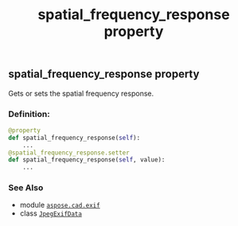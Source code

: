 ﻿---
title: spatial_frequency_response property
second_title: Aspose.CAD for Python via .NET API References
description: 
type: docs
weight: 1190
url: /python-net/aspose.cad.exif/jpegexifdata/spatial_frequency_response/
is_root: false
---

## spatial_frequency_response property


Gets or sets the spatial frequency response.
### Definition:
```python
@property
def spatial_frequency_response(self):
    ...
@spatial_frequency_response.setter
def spatial_frequency_response(self, value):
    ...
```

### See Also
* module [`aspose.cad.exif`](../../)
* class [`JpegExifData`](/cad/python-net/aspose.cad.exif/jpegexifdata)
